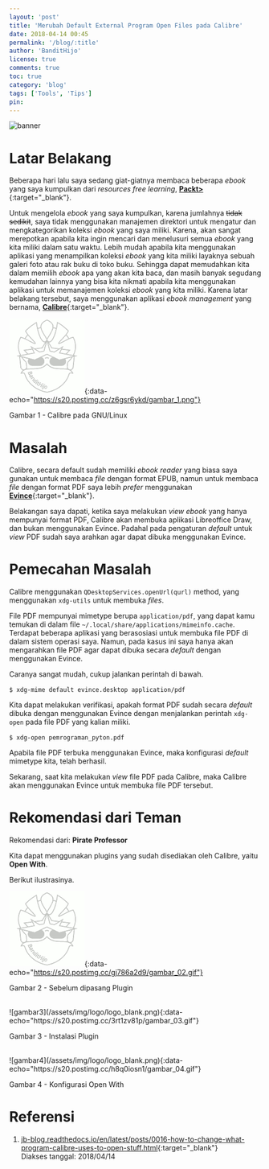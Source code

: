 ```yaml
---
layout: 'post'
title: 'Merubah Default External Program Open Files pada Calibre'
date: 2018-04-14 00:45
permalink: '/blog/:title'
author: 'BanditHijo'
license: true
comments: true
toc: true
category: 'blog'
tags: ['Tools', 'Tips']
pin:
---
```


<!-- BANNER OF THE POST -->
<img class="post-body-img" src="https://s20.postimg.cc/q966nyg5p/banner_post_02.png" alt="banner">

# Latar Belakang

Beberapa hari lalu saya sedang giat-giatnya membaca beberapa *ebook* yang saya kumpulkan dari *resources free learning*, [**Packt>**](https://www.packtpub.com/packt/offers/free-learning){:target="_blank"}.

Untuk mengelola *ebook* yang saya kumpulkan, karena jumlahnya ~~tidak sedikit~~, saya tidak menggunakan manajemen direktori untuk mengatur dan mengkategorikan koleksi *ebook* yang saya miliki. Karena, akan sangat merepotkan apabila kita ingin mencari dan menelusuri semua *ebook* yang kita miliki dalam satu waktu. Lebih mudah apabila kita menggunakan aplikasi yang menampilkan koleksi *ebook* yang kita miliki layaknya sebuah galeri foto atau rak buku di toko buku. Sehingga dapat memudahkan kita dalam memilih *ebook* apa yang akan kita baca, dan masih banyak segudang kemudahan lainnya yang bisa kita nikmati apabila kita menggunakan aplikasi untuk memanajemen koleksi *ebook* yang kita miliki. Karena latar belakang tersebut, saya menggunakan aplikasi *ebook management* yang bernama, [**Calibre**](https://calibre-ebook.com/){:target="_blank"}.

![gambar1](/assets/img/logo/logo_blank.png){:data-echo="https://s20.postimg.cc/z6gsr6ykd/gambar_1.png"}
<p class="img-caption">Gambar 1 - Calibre pada GNU/Linux</p>

# Masalah

Calibre, secara default sudah memiliki *ebook reader* yang biasa saya gunakan untuk membaca *file* dengan format EPUB, namun untuk membaca *file* dengan format PDF saya lebih *prefer* menggunakan [**Evince**](https://github.com/GNOME/evince){:target="_blank"}.

Belakangan saya dapati, ketika saya melakukan *view ebook* yang hanya mempunyai format PDF, Calibre akan membuka aplikasi Libreoffice Draw, dan bukan menggunakan Evince. Padahal pada pengaturan *default* untuk *view* PDF sudah saya arahkan agar dapat dibuka menggunakan Evince.

# Pemecahan Masalah

Calibre menggunakan `QDesktopServices.openUrl(qurl)` method, yang menggunakan `xdg-utils` untuk membuka *files*.

File PDF mempunyai mimetype berupa `application/pdf`, yang dapat kamu temukan di dalam file `~/.local/share/applications/mimeinfo.cache`. Terdapat beberapa aplikasi yang berasosiasi untuk membuka file PDF di dalam sistem operasi saya. Namun, pada kasus ini saya hanya akan mengarahkan file PDF agar dapat dibuka secara *default* dengan menggunakan Evince.

Caranya sangat mudah, cukup jalankan perintah di bawah.

```
$ xdg-mime default evince.desktop application/pdf
```

Kita dapat melakukan verifikasi, apakah format PDF sudah secara *default* dibuka dengan menggunakan Evince dengan menjalankan perintah `xdg-open` pada file PDF yang kalian miliki.

```
$ xdg-open pemrograman_pyton.pdf
```

Apabila file PDF terbuka menggunakan Evince, maka konfigurasi *default* mimetype kita, telah berhasil.

Sekarang, saat kita melakukan *view* file PDF pada Calibre, maka Calibre akan menggunakan Evince untuk membuka file PDF tersebut.

# Rekomendasi dari Teman

Rekomendasi dari: **Pirate Professor**

Kita dapat menggunakan plugins yang sudah disediakan oleh Calibre, yaitu **Open With**.

Berikut ilustrasinya.

![gambar2](/assets/img/logo/logo_blank.png){:data-echo="https://s20.postimg.cc/gj786a2d9/gambar_02.gif"}
<p class="img-caption">Gambar 2 - Sebelum dipasang Plugin</p>

<br>
![gambar3](/assets/img/logo/logo_blank.png){:data-echo="https://s20.postimg.cc/3rt1zv81p/gambar_03.gif"}
<p class="img-caption">Gambar 3 - Instalasi Plugin</p>

<br>
![gambar4](/assets/img/logo/logo_blank.png){:data-echo="https://s20.postimg.cc/h8q0iosn1/gambar_04.gif"}
<p class="img-caption">Gambar 4 - Konfigurasi Open With</p>


# Referensi

1. [jb-blog.readthedocs.io/en/latest/posts/0016-how-to-change-what-program-calibre-uses-to-open-stuff.html](http://jb-blog.readthedocs.io/en/latest/posts/0016-how-to-change-what-program-calibre-uses-to-open-stuff.html){:target="_blank"}
<br>Diakses tanggal: 2018/04/14
